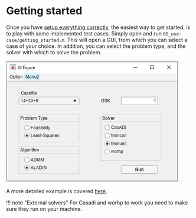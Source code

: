 # Getting started

Once you have [setup everything correctly](installation.md), the easiest way to get started, is to play with some implemented test cases.
Simply open and run `00_use-case/getting_started.m`.
This will open a GUI, from which you can select a case of your choice.
In addition, you can select the problem type, and the solver with which to solve the problem.

![rapidPF Gui](figs/gui.jpg)

A more detailed example is covered [here](example.md).

!!! note "External solvers"
    For Casadi and worhp to work you need to make sure they run on your machine.